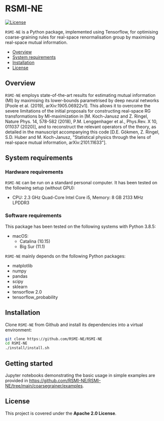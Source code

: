 # RSMI-NE

[![License](https://img.shields.io/badge/License-Apache%202.0-blue.svg)](https://opensource.org/licenses/Apache-2.0)

`RSMI-NE` is a Python package, implemented using Tensorflow, for optimising coarse-graining rules for real-space renormalisation group by maximising real-space mutual information. 

- [Overview](#overview)
- [System requirements](#system-requirements)
- [Installation](#installation-guide)
- [License](#license)

## Overview

`RSMI-NE` employs state-of-the-art results for estimating mutual information (MI) by maximising its lower-bounds parametrised by deep neural networks [Poole et al. (2019), arXiv:1905.06922v1]. This allows it to overcome the severe limitations of the initial proposals for constructing real-space RG transformations by MI-maximization in [M. Koch-Janusz and Z. Ringel, Nature Phys. 14, 578-582 (2018), P.M. Lenggenhager et al., Phys.Rev. X 10, 011037 (2020)], and to reconstruct the relevant operators of the theory, as detailed in the manuscript accompanying this code [D.E. Gökmen, Z. Ringel, S.D. Huber and M. Koch-Janusz, "Statistical physics through the lens of real-space mutual information, arXiv:2101.11633"].

## System requirements

### Hardware requirements

`RSMI-NE`  can be run on a standard personal computer. It has been tested on the following setup (without GPU):

+ CPU: 2.3 GHz Quad-Core Intel Core i5, Memory: 8 GB 2133 MHz LPDDR3

### Software requirements

This package has been tested on the following systems with Python 3.8.5:

+ macOS:
  + Catalina (10.15)
  + Big Sur (11.1)

`RSMI-NE` mainly depends on the following Python packages:

* matplotlib
* numpy
* pandas
* scipy
* sklearn
* tensorflow 2.0
* tensorflow_probability

## Installation

Clone `RSMI-NE` from Github and install its dependencies into a virtual environment:

```bash
git clone https://github.com/RSMI-NE/RSMI-NE
cd RSMI-NE
./install/install.sh
```

## Getting started

Jupyter notebooks demonstrating the basic usage in simple examples are provided in <https://github.com/RSMI-NE/RSMI-NE/tree/main/coarsegrainer/examples>.

## License

This project is covered under the **Apache 2.0 License**.
